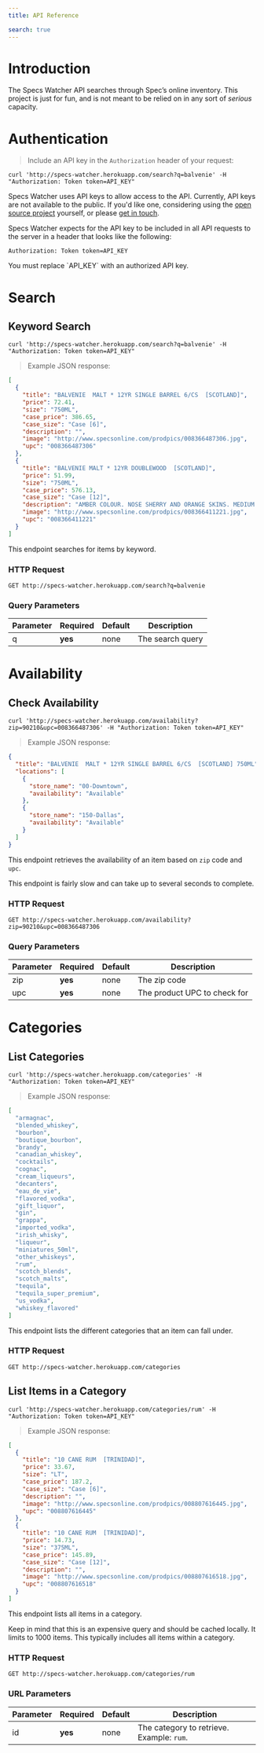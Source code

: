 ```yaml
---
title: API Reference

search: true
---
```


# Introduction

The Specs Watcher API searches through Spec’s online inventory. This project is just for fun, and is not meant to be relied on in any sort of *serious* capacity.

# Authentication

> Include an API key in the `Authorization` header of your request:

```shell
curl 'http://specs-watcher.herokuapp.com/search?q=balvenie' -H "Authorization: Token token=API_KEY"
```


Specs Watcher uses API keys to allow access to the API. Currently, API keys are not available to the public. If you'd like one, considering using the [open source project](https://github.com/aortbals/specs_watcher_api) yourself, or please [get in touch](mailto:me@aaronortbals.com).

Specs Watcher expects for the API key to be included in all API requests to the server in a header that looks like the following:

`Authorization: Token token=API_KEY`

<aside class="notice">
You must replace `API_KEY` with an authorized API key.
</aside>

# Search

## Keyword Search


```shell
curl 'http://specs-watcher.herokuapp.com/search?q=balvenie' -H "Authorization: Token token=API_KEY"
```

> Example JSON response:

```json
[
  {
    "title": "BALVENIE  MALT * 12YR SINGLE BARREL 6/CS  [SCOTLAND]",
    "price": 72.41,
    "size": "750ML",
    "case_price": 386.65,
    "case_size": "Case [6]",
    "description": "",
    "image": "http://www.specsonline.com/prodpics/008366487306.jpg",
    "upc": "008366487306"
  },
  {
    "title": "BALVENIE MALT * 12YR DOUBLEWOOD  [SCOTLAND]",
    "price": 51.99,
    "size": "750ML",
    "case_price": 576.13,
    "case_size": "Case [12]",
    "description": "AMBER COLOUR. NOSE SHERRY AND ORANGE SKINS. MEDIUM RICH BODY. PALATE BEAUTIFULLY COMBINED FLAVOURS; NUTTY SWEET SHERRY ORANGERY FRUITINESS AND CINNAMON SPICINESS. FINISH LONG TINGLING WARM.",
    "image": "http://www.specsonline.com/prodpics/008366411221.jpg",
    "upc": "008366411221"
  }
]
```

This endpoint searches for items by keyword.

### HTTP Request

`GET http://specs-watcher.herokuapp.com/search?q=balvenie`

### Query Parameters

Parameter | Required | Default | Description
--------- | ------- | ------- | -----------
q | **yes** | none | The search query


# Availability

## Check Availability

```shell
curl 'http://specs-watcher.herokuapp.com/availability?zip=90210&upc=008366487306' -H "Authorization: Token token=API_KEY"
```

> Example JSON response:

```json
{
  "title": "BALVENIE  MALT * 12YR SINGLE BARREL 6/CS  [SCOTLAND] 750ML",
  "locations": [
    {
      "store_name": "00-Downtown",
      "availability": "Available"
    },
    {
      "store_name": "150-Dallas",
      "availability": "Available"
    }
  ]
}
```

This endpoint retrieves the availability of an item based on `zip` code and `upc`.

<aside class="notice">This endpoint is fairly slow and can take up to several seconds to complete.</aside>

### HTTP Request

`GET http://specs-watcher.herokuapp.com/availability?zip=90210&upc=008366487306`

### Query Parameters

Parameter | Required | Default | Description
--------- | ------- | ------- | -----------
zip | **yes** | none | The zip code
upc | **yes** | none | The product UPC to check for


# Categories

## List Categories


```shell
curl 'http://specs-watcher.herokuapp.com/categories' -H "Authorization: Token token=API_KEY"
```

> Example JSON response:

```json
[
  "armagnac",
  "blended_whiskey",
  "bourbon",
  "boutique_bourbon",
  "brandy",
  "canadian_whiskey",
  "cocktails",
  "cognac",
  "cream_liqueurs",
  "decanters",
  "eau_de_vie",
  "flavored_vodka",
  "gift_liquor",
  "gin",
  "grappa",
  "imported_vodka",
  "irish_whisky",
  "liqueur",
  "miniatures_50ml",
  "other_whiskeys",
  "rum",
  "scotch_blends",
  "scotch_malts",
  "tequila",
  "tequila_super_premium",
  "us_vodka",
  "whiskey_flavored"
]
```

This endpoint lists the different categories that an item can fall under.

### HTTP Request

`GET http://specs-watcher.herokuapp.com/categories`


## List Items in a Category

```shell
curl 'http://specs-watcher.herokuapp.com/categories/rum' -H "Authorization: Token token=API_KEY"
```

> Example JSON response:

```json
[
  {
    "title": "10 CANE RUM  [TRINIDAD]",
    "price": 33.67,
    "size": "LT",
    "case_price": 187.2,
    "case_size": "Case [6]",
    "description": "",
    "image": "http://www.specsonline.com/prodpics/008807616445.jpg",
    "upc": "008807616445"
  },
  {
    "title": "10 CANE RUM  [TRINIDAD]",
    "price": 14.73,
    "size": "375ML",
    "case_price": 145.89,
    "case_size": "Case [12]",
    "description": "",
    "image": "http://www.specsonline.com/prodpics/008807616518.jpg",
    "upc": "008807616518"
  }
]
```

This endpoint lists all items in a category.

<aside class="notice">Keep in mind that this is an expensive query and should be cached locally. It limits to 1000 items. This typically includes all items within a category.</aside>

### HTTP Request

`GET http://specs-watcher.herokuapp.com/categories/rum`

### URL Parameters

Parameter | Required | Default | Description
--------- | ------- | ------- | -----------
id | **yes** | none | The category to retrieve. Example: `rum`.
